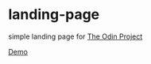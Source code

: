 # landing-page

simple landing page for [The Odin Project](https://theodinproject.com)

[Demo](https://mohamedbechirmejri.github.io/landing-page/)
